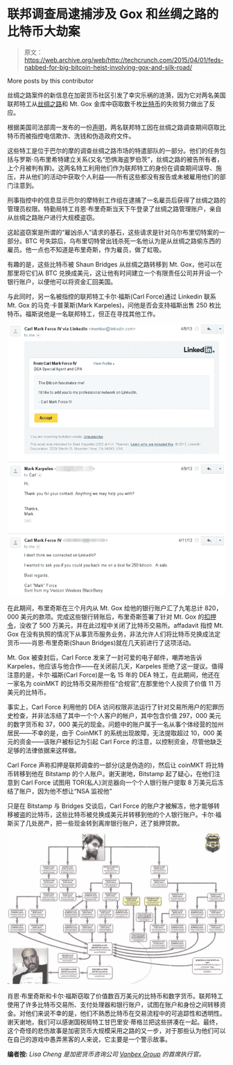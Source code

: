 # 联邦调查局逮捕涉及 Gox 和丝绸之路的比特币大劫案 

> 原文：<https://web.archive.org/web/http://techcrunch.com/2015/04/01/feds-nabbed-for-big-bitcoin-heist-involving-gox-and-silk-road/>

More posts by this contributor

丝绸之路案件的新信息在加密货币社区引发了幸灾乐祸的涟漪，因为它对两名美国联邦特工从[丝绸之路](https://web.archive.org/web/20230129063156/https://techcrunch.com/tag/Silk%20Road)和 Mt. Gox 金库中窃取数千枚[比特币](//web.archive.org/web/20230129063156/http://techcrunch.com/tag/bitcoin%E2%80%9D)的失败努力做出了反应。

根据美国司法部周一发布的一份[声明](https://web.archive.org/web/20230129063156/http://www.justice.gov/opa/pr/former-federal-agents-charged-bitcoin-money-laundering-and-wire-fraud)，两名联邦特工因在丝绸之路调查期间窃取比特币而被指控电信欺诈、洗钱和伪造政府文件。

这些特工是位于巴尔的摩的调查丝绸之路市场的特遣部队的一部分。他们的任务包括与罗斯·乌布里希特建立关系(又名“恐惧海盗罗伯茨”，丝绸之路的被告所有者，上个月被判有罪)。这两名特工利用他们作为联邦特工的身份在调查期间误导、施压，并从他们的活动中获取个人利益——所有这些都没有报告或未被雇用他们的部门注意到。

刑事指控中的信息显示巴尔的摩特别工作组在逮捕了一名雇员后获得了丝绸之路的管理员权限。特勤局特工肖恩·布里奇斯当天下午登录了丝绸之路管理账户，亲自从丝绸之路账户进行大规模盗窃。

这起盗窃案是所谓的“雇凶杀人”请求的基石，这些请求是针对乌尔布里切特案的一部分。BTC 号失踪后，乌布里切特曾出钱杀死一名他认为是从丝绸之路偷东西的雇员。他一点也不知道是布里奇斯，作为雇员，做了虹吸。

有趣的是，这些比特币被 Shaun Bridges 从丝绸之路转移到 Mt. Gox，他可以在那里将它们从 BTC 兑换成美元，这让他有时间建立一个有限责任公司并开设一个银行账户，以便他可以将资金汇回美国。

与此同时，另一名被指控的联邦特工卡尔·福斯(Carl Force)通过 Linkedin 联系 Mt. Gox 的马克·卡普莱斯(Mark Karpeles)，问他是否会支持福斯出售 250 枚比特币。福斯说他是一名联邦特工，但正在寻找其他工作。

![RWG5Gi5](img/444d874e9a24c051d44bc2a1b940c1cc.png)

在此期间，布里奇斯在三个月内从 Mt. Gox 给他的银行账户汇了九笔总计 820，000 美元的款项。完成这些银行转账后，布里奇斯签署了针对 Mt. Gox 的[扣押令](https://web.archive.org/web/20230129063156/http://www.scribd.com/doc/162503556/Mt-Gox-Wells-Fargo-Seizure-Warrants)，没收了 500 万美元，并在此过程中关闭了比特币交易所。affadavit 指控 Mt. Gox 在没有执照的情况下从事货币服务业务，非法允许人们将比特币兑换成法定货币——肖恩·布里奇斯(Shaun Bridges)就在几天前进行了这项活动。

Mt. Gox 被查封后，Carl Force 发来了一封可爱的电子邮件，嘲弄地告诉 Karpeles，他应该与他合作——在关闭前几天，Karpeles 拒绝了这一提议。值得注意的是，卡尔·福斯(Carl Force)是一名 15 年的 DEA 特工，在此期间，他还在一家名为 coinMKT 的比特币交易所担任“合规官”,在那里他个人投资了价值 11 万美元的比特币。

事实上，Carl Force 利用他的 DEA 访问权限非法运行了针对交易所用户的犯罪历史检查，并非法冻结了其中一个个人客户的帐户，其中包含价值 297，000 美元的数字货币和 37，000 美元的现金。问题中的账户属于一名从事个体经营的加州居民——不幸的是，由于 CoinMKT 的系统出现故障，无法提取超过 10，000 美元的资金——该账户被标记为引起 Carl Force 的注意，以控制资金，尽管他缺乏足够的法律依据来这样做。

Carl Force 声称扣押是联邦调查的一部分(这是伪造的)，然后让 coinMKT 将比特币转移到他在 Bitstamp 的个人账户。谢天谢地，Bitstamp 起了疑心，在他们注意到 Carl Force 试图用 TOR(私人)浏览器向一个个人银行账户提取 8 万美元后冻结了账户，因为他不想让“NSA 监视他”

只是在 Bitstamp 与 Bridges 交谈后，Carl Force 的账户才被解冻，他才能够转移被盗的比特币，这些比特币被兑换成美元并转移到他的个人银行账户。卡尔·福斯买了几处房产，把一些现金转到离岸银行账户，还了抵押贷款。

![FxxXma3](img/a796daa3ba58a10e3c77bcadc19537fb.png)

肖恩·布里奇斯和卡尔·福斯窃取了价值数百万美元的比特币和数字货币。联邦特工使用了许多比特币交易所、支付处理器和银行账户，试图在账户和身份之间转移资金。对他们来说不幸的是，他们不熟悉比特币在交易流程中的可追踪性和透明性。谢天谢地，我们可以感谢国税局特工甘巴里安·蒂格兰把这些拼凑在一起。最终，这个奇怪的悲伤故事是加密货币大规模采用之路的又一步，对于那些认为他们可以在自己的游戏中愚弄黑客的人来说，它主要是一个警示故事。

**编者按:** *Lisa Cheng 是加密货币咨询公司 [Vanbex Group](https://web.archive.org/web/20230129063156/http://www.vanbex.com/) 的首席执行官。*